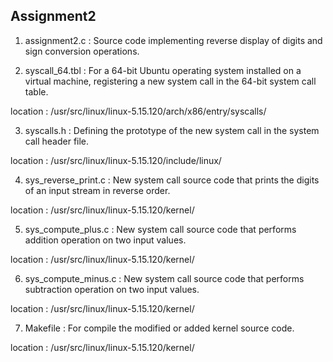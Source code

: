 ## Assignment2


1. assignment2.c : Source code implementing reverse display of digits and sign conversion operations.


2. syscall_64.tbl : For a 64-bit Ubuntu operating system installed on a virtual machine, registering a new system call in the 64-bit system call table.

location : /usr/src/linux/linux-5.15.120/arch/x86/entry/syscalls/


3. syscalls.h : Defining the prototype of the new system call in the system call header file.

location : /usr/src/linux/linux-5.15.120/include/linux/


4. sys_reverse_print.c : New system call source code that prints the digits of an input stream in reverse order.

location : /usr/src/linux/linux-5.15.120/kernel/


5. sys_compute_plus.c : New system call source code that performs addition operation on two input values.

location : /usr/src/linux/linux-5.15.120/kernel/


6. sys_compute_minus.c : New system call source code that performs subtraction operation on two input values.

location : /usr/src/linux/linux-5.15.120/kernel/


7. Makefile : For compile the modified or added kernel source code.

location : /usr/src/linux/linux-5.15.120/kernel/
